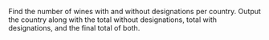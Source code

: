 Find the number of wines with and without designations per country.
Output the country along with the total without designations, total with designations, and the final total of both.